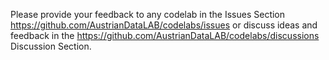 Please provide your feedback to any codelab in the Issues Section https://github.com/AustrianDataLAB/codelabs/issues or discuss ideas and feedback in the https://github.com/AustrianDataLAB/codelabs/discussions Discussion Section.
